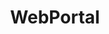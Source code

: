 ---
title: WebPortal
order: 20
description: Angular/PrimeNG WebPortal pour ERP iDempiere
status: published
link: 
imageUrl: /assets/images/projects/idempiere-webportal.png
sitemap: false
---